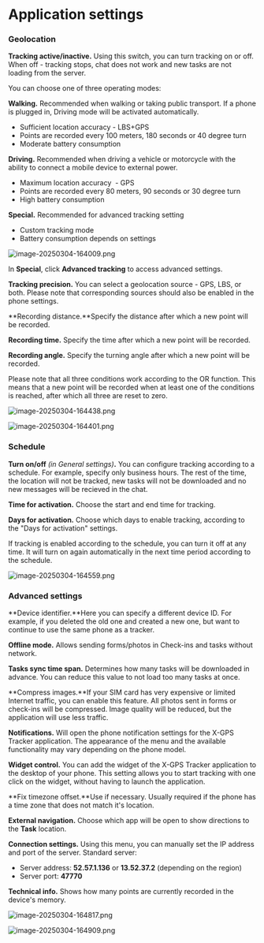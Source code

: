 # Application settings

### Geolocation

**Tracking active/inactive.** Using this switch, you can turn tracking on or off. When off - tracking stops, chat does not work and new tasks are not loading from the server.

You can choose one of three operating modes:

**Walking.** Recommended when walking or taking public transport. If a phone is plugged in, Driving mode will be activated automatically.

- Sufficient location accuracy - LBS+GPS
- Points are recorded every 100 meters, 180 seconds or 40 degree turn
- Moderate battery consumption

**Driving.** Recommended when driving a vehicle or motorcycle with the ability to connect a mobile device to external power.

- Maximum location accuracy  - GPS
- Points are recorded every 80 meters, 90 seconds or 30 degree turn
- High battery consumption

**Special.** Recommended for advanced tracking setting

- Custom tracking mode
- Battery consumption depends on settings

![image-20250304-164009.png](attachments/image-20250304-164009.png)

In **Special**, click **Advanced tracking** to access advanced settings.

**Tracking precision.** You can select a geolocation source - GPS, LBS, or both. Please note that corresponding sources should also be enabled in the phone settings.

**Recording distance.**Specify the distance after which a new point will be recorded.

**Recording time.** Specify the time after which a new point will be recorded.

**Recording angle.** Specify the turning angle after which a new point will be recorded.

Please note that all three conditions work according to the OR function. This means that a new point will be recorded when at least one of the conditions is reached, after which all three are reset to zero.

![image-20250304-164438.png](attachments/image-20250304-164438.png)

![image-20250304-164401.png](attachments/image-20250304-164401.png)

### Schedule

**Turn on/off** *(in General settings)***.** You can configure tracking according to a schedule. For example, specify only business hours. The rest of the time, the location will not be tracked, new tasks will not be downloaded and no new messages will be recieved in the chat.

**Time for activation.** Choose the start and end time for tracking.

**Days for activation.** Choose which days to enable tracking, according to the "Days for activation" settings.

If tracking is enabled according to the schedule, you can turn it off at any time. It will turn on again automatically in the next time period according to the schedule.

![image-20250304-164559.png](attachments/image-20250304-164559.png)

### Advanced settings

**Device identifier.**Here you can specify a different device ID. For example, if you deleted the old one and created a new one, but want to continue to use the same phone as a tracker.

**Offline mode.** Allows sending forms/photos in Check-ins and tasks without network.

**Tasks sync time span.** Determines how many tasks will be downloaded in advance. You can reduce this value to not load too many tasks at once.

**Compress images.**If your SIM card has very expensive or limited Internet traffic, you can enable this feature. All photos sent in forms or check-ins will be compressed. Image quality will be reduced, but the application will use less traffic.

**Notifications.** Will open the phone notification settings for the X-GPS Tracker application. The appearance of the menu and the available functionality may vary depending on the phone model.

**Widget control.** You can add the widget of the X-GPS Tracker application to the desktop of your phone. This setting allows you to start tracking with one click on the widget, without having to launch the application.

**Fix timezone offset.**Use if necessary. Usually required if the phone has a time zone that does not match it's location.

**External navigation.** Choose which app will be open to show directions to the **Task** location.

**Connection settings.** Using this menu, you can manually set the IP address and port of the server. Standard server:

- Server address: **52.57.1.136** or **13.52.37.2** (depending on the region)
- Server port: **47770**

**Technical info.** Shows how many points are currently recorded in the device's memory.

![image-20250304-164817.png](attachments/image-20250304-164817.png)

![image-20250304-164909.png](attachments/image-20250304-164909.png)
